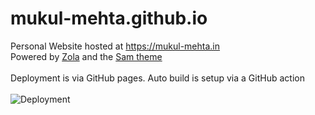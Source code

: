 # mukul-mehta.github.io
Personal Website hosted at https://mukul-mehta.in <br/>
Powered by [Zola](https://www.getzola.org/) and the [Sam theme](https://github.com/janbaudisch/zola-sam) <br />
<br />
Deployment is via GitHub pages. Auto build is setup via a GitHub action <br /><br />
![Deployment](https://github.com/mukul-mehta/mukul-mehta.github.io/workflows/Deployment/badge.svg)

